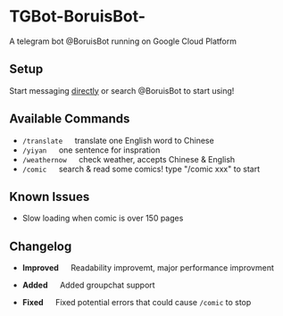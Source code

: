 # TGBot-BoruisBot-

A telegram bot @BoruisBot running on Google Cloud Platform

## Setup

Start messaging [directly](t.me/boruisbot) or search @BoruisBot to start using!

## Available Commands

* ```/translate``` &emsp; translate one English word to Chinese
* ```/yiyan``` &emsp; one sentence for inspration
* ```/weathernow``` &emsp; check weather, accepts Chinese & English
* ```/comic``` &emsp; search & read some comics! type "/comic xxx" to start

## Known Issues

* Slow loading when comic is over 150 pages

## Changelog

* **Improved** &emsp; Readability improvemt, major performance improvment

* **Added** &emsp; Added groupchat support

* **Fixed** &emsp; Fixed potential errors that could cause ```/comic``` to stop
